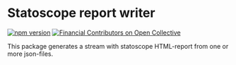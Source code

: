 # Statoscope report writer

[![npm version](https://badge.fury.io/js/%40statoscope%2Freport-writer.svg)](https://badge.fury.io/js/%40statoscope%2Freport-writer)
[![Financial Contributors on Open Collective](https://opencollective.com/statoscope/all/badge.svg?label=financial+contributors)](https://opencollective.com/statoscope)

This package generates a stream with statoscope HTML-report from one or more json-files.
